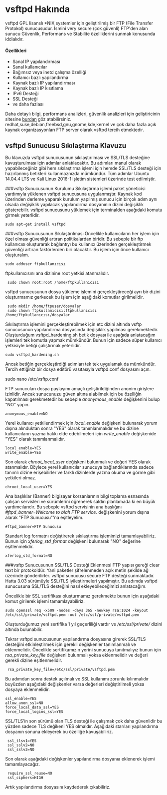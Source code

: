 # vsftpd Hakında
vsftpd GPL lisanslı *NIX systemler için geliştirilmiş bir FTP (File Transfer Protokol) sunucusudur. İsmini very secure (çok güvenli) FTP'den alan sunucu Güvenlik, Performans ve Stabilite özelliklerini sunmak konusunda iddialıdır. 
#### Özellikleri
  * Sanal IP yapılandırması
  * Sanal kullanıcılar
  * Bağımsız veya inetd çalışma özelliği
  * Kullanıcı bazlı yapılandırma
  * Kaynak bazlı IP yapılandırması
  * Kaynak bazlı IP kısıtlama
  * IPv6 Desteği
  * SSL Desteği
  * ve daha fazlası

Daha detaylı bilgi, performans analizleri, güvenlik analizleri için geliştiricinin sitesine [burdan](https://security.appspot.com/vsftpd.html) göz atabilirsiniz.
  redhat,suse,debian,freebsd,gnu,gnome,kde,kernel ve çok daha fazla açık kaynak organizasyonları FTP server olarak vsftpd tercih etmektedir.

## vsftpd Sunucusu Sıkılaştırma Klavuzu
Bu klavuzda vsftpd sunucusunun sıkılaştırılması ve SSL/TLS desteğine kavuşturulması için adımlar anlatılacaktır. Bu adımları manul olarak yapabileceğiniz gibi hem sıkılaştırma işlemi için hemde SSL/TLS desteği için hazırlanmış betikleri kullanmaznızda mümkündür. Tüm adımlar Ubuntu 14.04.4 LTS ve Kali Linux 2016-1 işletim sistemleri üzerinde test edilmiştir.

###vsftp Sunucusunun Kurulumu
Sıkılaştırma işlemi paket yöneticisi yardımıyla yüklenen vsftpd sunucusuna uygulanmıştır. Kaynak kod üzerinden derleme yaparak kurulum yapılmış sunucu için birçok adım aynı olsada değişiklik yapılacak yapılandırma dosyanının dizini değişiklik gösterebilir. vsftpd sunucusunu yüklemek için terminalden aşağıdaki komutu girmek yeterlidir.

    sudo apt-get install vsftpd 


###vsftp Sunucusunun Sıkılaştırılması
Öncelikle kullanıcıların her işlem için özel olması güvenliği artıran politikalardan biridir. Bu sebeple bir ftp kullanıcısı oluşturarak bağlantıyı bu kullanıcı üzerinden gerçekleştirmek güvenliği artıran faktörlerden biri olacaktır. Bu işlem için önce kullanıcı oluşturalım.

    sudo adduser ftpkullanıcısı
 
 ftpkullanıcısını ana dizinine root yetkisi atanmalıdır.
 
     sudo chown root:root /home/ftpkullanıcısı
 
 vsftpd sunucusunun dosya yükleme işlemini gerçekleştireceği ayrı bir dizini oluşturmamız gerkecek bu işlem için aşağıdaki komutlar girilmelidir.
 
     sudo mkdir /home/ftpuser/dosyalar
     sudo chown ftpkullanıcısı:ftpkullanıcısı /home/ftpkullanıcısı/dosyalar
 
Sıkılaştırma işlemini gerçekleştirebilmek için etc dizini altında vsftp sunucusunun yapılandırma dosyasında değişiklik yapılması gerekmektedir. Oluşturduğum vsftpd_hardening.sh betik dosyası ile aşağıda anlatacağım işlemleri tek komutla yapmak mümkündür. Bunun için sadece süper kullanıcı yetkisiyle betiği çalıştırmak yeterlidir.

    sudo vsftpd_hardening.sh

Ancak betiğin gerçekleştirdiği adımları tek tek uygulamak da mümkündür. Tercih ettiğiniz bir dosya editörü vasıtasıyla vsftpd.conf dosyasını açın.

   sudo nano /etc/vsftp.conf
 
 FTP sunucuları dosya paylaşımı amaçlı geliştirildiğinden anonim girişlere izinlidir. Ancak sunucunuzu güven altına alabilmek için bu özelliğin kapatılması gerekmetedir bu sebeple _anonymous_enable_ değişkenini bulup "NO" yapın.
 
    anonymous_enable=NO
 
  Yerel kullanıcı yetkilendirmek için _local_enable_ değişkeni bulunarak yorum dışına alınduktan sonra "YES" olarak tanımlanmalıdır ve bu dizine kullanıcıların yazma hakkı elde edebilmeleri için _write_enable_ değişkenide "YES" olarak tanımlanmalıdır.

    local_enable=YES
    write_enable=YES
 
 Son olarak _chroot_local_user_ değişkeni bulunmalı ve değeri YES olarak atanmalıdır. Böylece yerel kullanıcılar sunucuya bağlandıklarında sadece tanımlı dizine erişebilirler ve farklı dizinlerde yazma okuma ve görme gibi yetkileri olmaz.
 
    chroot_local_user=YES

Ana başlıklar (Banner) bilgisayar korsanlarının bilgi toplama esnasında çalışan servisleri ve sürümlerini öğrenerek saldırı planlamada ki en büyük yardımcılarıdır. Bu sebeple vsftpd servisinin ana başlığını _#ftpd_banner=Welcome to blah FTP service._ değişkenini yorum dışına alarak "FTP Sunucusu"'na eşitleyelim. 

    #ftpd_banner=FTP Sunucusu
 
 Standart log formatnı değiştirerek sıkılaştırma işlemimizi tamamlayabiliriz. Bunun için _xferlog_std_format_ değişkeni bulunarak "NO" değerine eşitlenmelidir.
 
    xferlog_std_format=NO

###vsftp Sunucusunun SSL/TLS Desteği Eklenmesi
FTP yapısı gereği clear text bir protokoldür. Yani paketler şifrelenmeden açık metin şekilde ağ üzerinde gönderilirler. vsftpd sunucusu secure FTP desteği sunmaktadır. Hatta 3.03 sürümüyle SSL/TLS iyileştirmeleri yapılmıştır. Bu adımda vsftpd sunucusuna SSL/TLS desteğini nasıl ekleyebileceğimizi anlatacağım.

Öncelikle bir SSL sertifikası oluşturmamız gerekmekte bunun için  aşağıdaki komut girilerek işlemi tamamlayabiliriz.

    sudo openssl req -x509 -nodes -days 365 -newkey rsa:1024 -keyout /etc/ssl/private/vsftpd.pem -out /etc/ssl/private/vsftpd.pem
 
 Oluşturduğumuz yeni sertifika 1 yıl geçerliliği vardır ve _/etc/ssl/private/_ dizini altında bulunabilir.
 
 Tekrar vsftpd sunucusunun yapılandırma dosyasına girerek SSL/TLS desteğini etkinleştirmek için gerekli değişkenler tanımlanmalı ve eklenmelidir. Öncelikle sertifikamızın yerini sunucuya tanıtmalıyız bunun için _rsa_private_key_file_ değişkeni bulunmalı yoksa eklenmelidir ve değeri gerekli dizine eşitlenmelidir.
 
     rsa_private_key_file=/etc/ssl/private/vsftpd.pem
 
 Bu adımdan sonra destek açılmalı ve SSL kullanımı zorunlu kılınmalıdır buyüzden aşağıdaki değişkenler varsa değerleri değiştirilmeli yoksa dosyaya eklenmelidir. 
 
    ssl_enable=YES
    allow_anon_ssl=NO
    force_local_data_ssl=YES
    force_local_logins_ssl=YES
 
 SSL/TLS'in son sürümü olan TLS desteği ile çalışmak çok daha güvenlidir bu yüzden sadece TLS değikeni YES olmaldır. Aşağıdaki starıları yapılandırma dosyanın sonuna ekleyerek bu özelliğe kavuşabiliriz.
 
     ssl_tlsv1=YES
     ssl_sslv2=NO
     ssl_sslv3=NO
 
 Son olarak aşağıdaki değişkenler yapılandırma dosyanıa eklenerek işlemi tamamlayacağız.
 
     require_ssl_reuse=NO
     ssl_ciphers=HIGH
 
 Artık yapılandırma dosyasını kaydederek çıkabiliriz.
